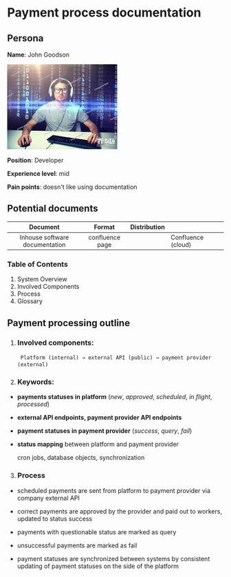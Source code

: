 # Payment process documentation

## Persona

__Name__: John Goodson

![dev](/img/dev.jpeg) 

__Position__: Developer   

__Experience level__: mid  

__Pain points__: doesn't like using documentation


## Potential documents

|  Document	|  Format	| Distribution 	|  	|  	|
|:---:	|:---:	|:---:	|---	|---	|
|  Inhouse software documentation	| confluence page 	|  	|  Confluence (cloud)	|  	|


### Table of Contents
1. System Overview
2. Involved Components
3. Process
4. Glossary



## Payment processing outline
1. ### Involved components:
   
        Platform (internal) → external API (public) → payment provider (external)

2. ### Keywords: 

- __payments statuses in platform__ (*new*, *approved*, *scheduled*, *in flight*, *processed*)

- __external API endpoints, payment provider API endpoints__

- __payment statuses in payment provider__ (*success*, *query*, *fail*)

- __status mapping__ between platform and payment provider

    cron jobs, database objects, synchronization

3. ### Process

- scheduled payments are sent from platform to payment provider via company external API

- correct payments are approved by the provider and paid out to workers, updated to status success

- payments with questionable status are marked as query

- unsuccessful payments are marked as fail

- payment statuses are synchronized between systems by consistent updating of payment statuses on the side of the platform

 
